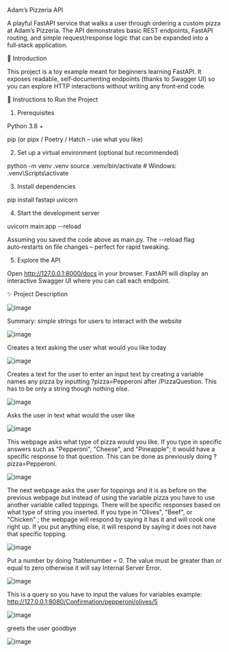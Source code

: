 Adam’s Pizzeria API

A playful FastAPI service that walks a user through ordering a custom pizza at Adam’s Pizzeria.  The API demonstrates basic REST endpoints, FastAPI routing, and simple request/response logic that can be expanded into a full‑stack application.

📜 Introduction

This project is a toy example meant for beginners learning FastAPI.  It exposes readable, self‑documenting endpoints (thanks to Swagger UI) so you can explore HTTP interactions without writing any front‑end code.

🚀 Instructions to Run the Project

1. Prerequisites

Python 3.8 +

pip (or pipx / Poetry / Hatch – use what you like)

2. Set up a virtual environment (optional but recommended)

python -m venv .venv
source .venv/bin/activate  # Windows: .venv\Scripts\activate

3. Install dependencies

pip install fastapi uvicorn

4. Start the development server

uvicorn main:app --reload

Assuming you saved the code above as main.py.  The --reload flag auto‑restarts on file changes – perfect for rapid tweaking.

5. Explore the API

Open http://127.0.0.1:8000/docs in your browser.  FastAPI will display an interactive Swagger UI where you can call each endpoint.

✨ Project Description

![image](https://github.com/user-attachments/assets/9f724ed0-680f-40c2-be85-85fba320bfb1)

Summary: simple strings for users to interact with the website

![image](https://github.com/user-attachments/assets/1a6628bf-345c-4422-9c87-a405504692b9)

Creates a text asking the user what would you like today

![image](https://github.com/user-attachments/assets/8511f1ab-0592-4a68-b530-02e70334d29b)

Creates a text for the user to enter an input text by creating a variable names any pizza by inputting ?pizza=Pepperoni after /PizzaQuestion. This has to be only a string though nothing else.

![image](https://github.com/user-attachments/assets/4325f37c-40d6-4d01-8ba9-a3009b953d0b)

Asks the user in text what would the user like

![image](https://github.com/user-attachments/assets/2f3dd78f-bf84-4191-98c5-6b734ce38273)

This webpage asks what type of pizza would you like. If you type in specific answers such as "Pepperoni", "Cheese", and "Pineapple"; it would have a specific response to that question. This can be done as previously doing ?pizza=Pepperoni.

![image](https://github.com/user-attachments/assets/77cfa271-955a-4626-ae55-44fd8f451d41)

The next webpage asks the user for toppings and it is as before on the previous webpage but instead of using the variable pizza you have to use another variable called toppings. There will be specific responses based on what type of string you inserted. If you type in "Olives", "Beef", or "Chicken" ; the webpage will respond by saying it has it and will cook one right up. If you put anything else, it will respond by saying it does not have that specific topping.

![image](https://github.com/user-attachments/assets/06e6f74e-b155-466e-bfc9-43f56d866536)

Put a number by doing ?tablenumber = 0. The value must be greater than or equal to zero otherwise it will say Internal Server Error.

![image](https://github.com/user-attachments/assets/7e5176cd-151b-44fd-bdc3-65ebbb8a0a09)

This is a query so you have to input the values for variables example: http://127.0.0.1:8080/Confirmation/pepperoni/olives/5

![image](https://github.com/user-attachments/assets/7d3ae9ff-fafb-44fd-a639-cedea2e55a14)

greets the user goodbye

![image](https://github.com/user-attachments/assets/38a53b18-8fe7-4e7e-af60-1cc63970d7f3)




